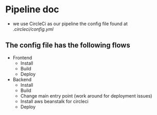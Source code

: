 # Pipeline doc

- we use CircleCi as our pipeline the config file found at *.circleci/config.yml*
## The config file has the following flows

- Frontend
    - Install
    - Build
    - Deploy
- Backend
    - Install
    - Build
    - Change main entry point (work around for deployment issues)
    - Install aws beanstalk for circleci
    - Deploy
